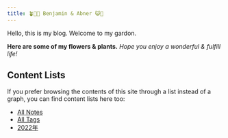 ```yaml
---
title: 🪴🌻🤧 Benjamin & Abner 😺🍘
---
```


Hello, this is my blog.
Welcome to my gardon.

**Here are some of my flowers & plants.**
*Hope you enjoy a wonderful & fulfill life!*

## Content Lists
If you prefer browsing the contents of this site through a list instead of a graph, you can find content lists here too:

- [All Notes](/notes)
- [All Tags](/tags)
- [2022年](/tags/2022)

